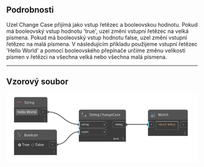 ## Podrobnosti
Uzel Change Case přijímá jako vstup řetězec a booleovskou hodnotu. Pokud má booleovský vstup hodnotu 'true', uzel změní vstupní řetězec na velká písmena. Pokud má booleovský vstup hodnotu false, uzel změní vstupní řetězec na malá písmena. V následujícím příkladu použijeme vstupní řetězec 'Hello World' a pomocí booleovského přepínače určíme změnu velikosti písmen v řetězci na všechna velká nebo všechna malá písmena.
___
## Vzorový soubor

![ChangeCase](./DSCore.String.ChangeCase_img.jpg)

